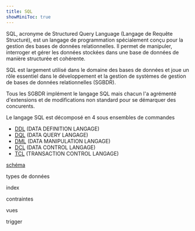```yaml
---
title: SQL
showMiniToc: true
---
```


SQL, acronyme de Structured Query Language (Langage de Requête Structuré), est un langage de programmation spécialement conçu pour la gestion des bases de données relationnelles. Il permet de manipuler, interroger et gérer les données stockées dans une base de données de manière structurée et cohérente.

SQL est largement utilisé dans le domaine des bases de données et joue un rôle essentiel dans le développement et la gestion de systèmes de gestion de bases de données relationnelles (SGBDR).

Tous les SGBDR implément le langage SQL mais chacun l'a agrémenté d'extensions et de modifications non standard pour se démarquer des concurents.

Le langage SQL est décomposé en 4 sous ensembles de commandes

- [DDL](sql/ddl) (DATA DEFINITION LANGAGE)
- [DQL](sql/dql) (DATA QUERY LANGAGE)
- [DML](sql/dml/) (DATA MANIPULATION LANGAGE)
- [DCL](sql/dcl/) (DATA CONTROL LANGAGE)
- [TCL](sql/tcl/) (TRANSACTION CONTROL LANGAGE)

[schéma](schema)

types de données

index

contraintes

vues

trigger
